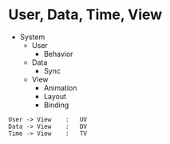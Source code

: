 # User, Data, Time, View

- System
  - User
    - Behavior
  - Data
    - Sync
  - View
    - Animation
    - Layout
    - Binding

```
User -> View	:	UV
Data -> View	:	DV
Time -> View	:	TV
```

